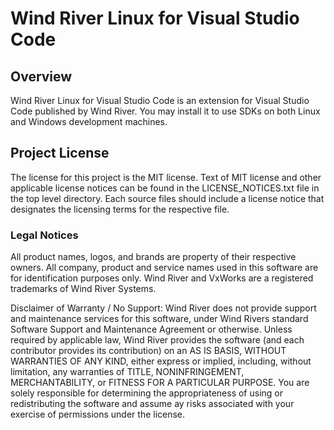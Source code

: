 # Wind River Linux for Visual Studio Code

## Overview

Wind River Linux for Visual Studio Code is an extension for Visual Studio Code published by Wind River.  You may install it to use SDKs on both Linux and Windows development machines.

## Project License

The license for this project is the MIT license. Text of MIT license and other applicable license notices can be found in the LICENSE_NOTICES.txt file in the top level directory. Each source files should include a license notice that designates the licensing terms for the respective file. 

### Legal Notices

All product names, logos, and brands are property of their respective owners. All company, product and service names used in this software are for identification purposes only. Wind River and VxWorks are a registered trademarks of Wind River Systems.

Disclaimer of Warranty / No Support: Wind River does not provide support and maintenance services for this software, under Wind Rivers standard Software Support and Maintenance Agreement or otherwise. Unless required by applicable law, Wind River provides the software (and each contributor provides its contribution) on an AS IS BASIS, WITHOUT WARRANTIES OF ANY KIND, either express or implied, including, without limitation, any warranties of TITLE, NONINFRINGEMENT, MERCHANTABILITY, or FITNESS FOR A PARTICULAR PURPOSE. You are solely responsible for determining the appropriateness of using or redistributing the software and assume ay risks associated with your exercise of permissions under the license.
